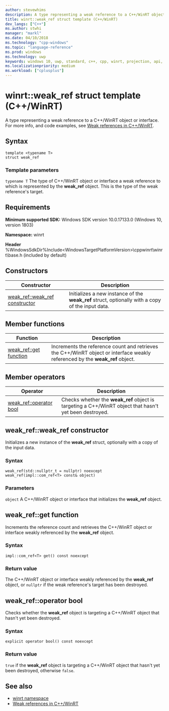```yaml
---
author: stevewhims
description: A type representing a weak reference to a C++/WinRT object or interface.
title: winrt::weak_ref struct template (C++/WinRT)
dev_langs: ["C++"]
ms.author: stwhi
manager: "markl"
ms.date: 04/10/2018
ms.technology: "cpp-windows"
ms.topic: "language-reference"
ms.prod: windows
ms.technology: uwp
keywords: windows 10, uwp, standard, c++, cpp, winrt, projection, api, reference, weak, reference
ms.localizationpriority: medium
ms.workload: ["cplusplus"]
---
```


# winrt::weak_ref struct template (C++/WinRT)
A type representing a weak reference to a C++/WinRT object or interface. For more info, and code examples, see [Weak references in C++/WinRT](/windows/uwp/cpp-and-winrt-apis/weak-references).

## Syntax
```cppwinrt
template <typename T>
struct weak_ref
```

### Template parameters
`typename T`
The type of C++/WinRT object or interface a weak reference to which is represented by the **weak_ref** object. This is the type of the weak reference's target.

## Requirements
**Minimum supported SDK:** Windows SDK version 10.0.17133.0 (Windows 10, version 1803)

**Namespace:** winrt

**Header** %WindowsSdkDir%Include\<WindowsTargetPlatformVersion>\cppwinrt\winrt\base.h (included by default)

## Constructors
|Constructor|Description|
|------------|-----------------|
|[weak_ref::weak_ref constructor](#weakrefweakref-constructor)|Initializes a new instance of the **weak_ref** struct, optionally with a copy of the input data.|

## Member functions
|Function|Description|
|------------|-----------------|
|[weak_ref::get function](#weakrefget-function)|Increments the reference count and retrieves the C++/WinRT object or interface weakly referenced by the **weak_ref** object.|

## Member operators
|Operator|Description|
|------------|-----------------|
|[weak_ref::operator bool](#weakrefoperator-bool)|Checks whether the **weak_ref** object is targeting a C++/WinRT object that hasn't yet been destroyed.|

## weak_ref::weak_ref constructor
Initializes a new instance of the **weak_ref** struct, optionally with a copy of the input data.

### Syntax
```cppwinrt
weak_ref(std::nullptr_t = nullptr) noexcept
weak_ref(impl::com_ref<T> const& object)
```

### Parameters
`object`
A C++/WinRT object or interface that initializes the **weak_ref** object.

## weak_ref::get function
Increments the reference count and retrieves the C++/WinRT object or interface weakly referenced by the **weak_ref** object.

### Syntax
```cppwinrt
impl::com_ref<T> get() const noexcept
```

### Return value 
The C++/WinRT object or interface weakly referenced by the **weak_ref** object, or `nullptr` if the weak reference's target has been destroyed.

## weak_ref::operator bool
Checks whether the **weak_ref** object is targeting a C++/WinRT object that hasn't yet been destroyed.

### Syntax
```cppwinrt
explicit operator bool() const noexcept
```

### Return value
`true` if the **weak_ref** object is targeting a C++/WinRT object that hasn't yet been destroyed, otherwise `false`.

## See also 
* [winrt namespace](winrt.md)
* [Weak references in C++/WinRT](/windows/uwp/cpp-and-winrt-apis/weak-references)
